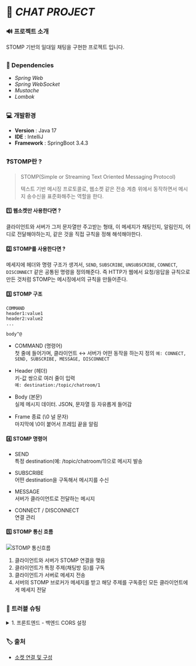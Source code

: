 # 💬 ***CHAT PROJECT***
### 🔊 프로젝트 소개
STOMP 기반의 일대일 채팅을 구현한 프로젝트 입니다.
##
### 🎨 Dependencies
- *Spring Web*
- *Spring WebSocket*
- *Mustache*
- *Lombok*

##
### 💻 개발환경
- **Version** : Java 17
- **IDE** : IntelliJ
- **Framework** : SpringBoot 3.4.3

##
### ❓STOMP란 ?
> STOMP(Simple or Streaming Text Oriented Messaging Protocol)  
>   
> 텍스트 기반 메시징 프로토콜로, 웹소켓 같은 전송 계층 위에서 동작하면서 메시지 송수신을 표준화해주는 역할을 한다.
> 

#### 1️⃣ 웹소켓만 사용한다면 ?
클라이언트와 서버가 그저 문자열만 주고받는 형태, 이 메세지가 채팅인지, 알림인지, 어디로 전달해야하는지,
같은 것을 직접 규칙을 정해 해석해야한다.
  
#### 2️⃣ STOMP를 사용한다면 ?
메세지에 헤더와 명령 구조가 생겨서, `SEND`, `SUBSCRIBE`, `UNSUBSCRIBE`, `CONNECT`, `DISCONNECT` 
같은 공통된 명령을 정의해준다. 즉 HTTP가 웹에서 요청/응답을 규칙으로 만든 것처럼
STOMP는 메시징에서의 규칙을 만들어준다.

#### 3️⃣ STOMP 구조
```
COMMAND
header1:value1
header2:value2
...

body^@
```

- COMMAND (명령어)  
첫 줄에 들어가며, 클라이언트 ↔ 서버가 어떤 동작을 하는지 정의
`예: CONNECT, SEND, SUBSCRIBE, MESSAGE, DISCONNECT`
  

- Header (헤더)  
키-값 쌍으로 여러 줄이 입력   
`예: destination:/topic/chatroom/1`


- Body (본문)  
실제 메시지 데이터. JSON, 문자열 등 자유롭게 들어감
  

- Frame 종료 (\0 널 문자)  
마지막에 \0이 붙어서 프레임 끝을 알림

#### 4️⃣ STOMP 명령어
- SEND  
특정 destination(예: /topic/chatroom/1)으로 메시지 발송

- SUBSCRIBE  
어떤 destination을 구독해서 메시지를 수신

- MESSAGE  
서버가 클라이언트로 전달하는 메시지

- CONNECT / DISCONNECT  
연결 관리

#### 5️⃣ STOMP 통신 흐름
![STOMP 통신흐름](https://github.com/user-attachments/assets/f1c1e6dc-4efc-4882-ab61-8fbb02a28304)
  
1. 클라이언트와 서버가 STOMP 연결을 맺음
2. 클라이언트가 특정 주제(채팅방 등)를 구독
3. 클라이언트가 서버로 메세지 전송
4. 서버의 STOMP 브로커가 메세지를 받고 해당 주제를 구독중인 모든 클라이언트에게 메세지 전달

##
### 🐞 트러블 슈팅
<details>
    <summary>1. 프론트엔드 - 백엔드 CORS 설정</summary><br>

```bash
# 에러 문구
java.lang.IllegalArgumentException: When allowCredentials is true, 
allowedOrigins cannot contain the special value "*" since that cannot be set on the "Access-Control-Allow-Origin" response header. 
To allow credentials to a set of origins, list them explicitly or consider using "allowedOriginPatterns" instead.
```
###
#### 📝 개요
`allowCredentials`를 true로 설정하면 `allowedOrigins`의 값을 `*` 설정할 수 없다는 에러 메세지 였다. 
하지만 `allowCredentials`를 설정하지 않았고 디폴트 값도 false 라는 것 때문에 한동안 구글링과 AI 도움을 받았다.
  
#### ❗원인
```java
// config/handler/WebSocketStompBrokerConfig
@Override
 public void registerStompEndpoints(StompEndpointRegistry registry) {
    registry
            .addEndpoint("/ws-stomp")
            .setAllowedOrigins("*") // 에러 발생의 원인 '*'
            .withSockJS();
}
```
에러 발생의 원인은 `registerStompEndpoints` 메서드의 `setAllowedOrigins`의 `*`가 문제였다.
스프링부트 2.4 버전부터는 `allowCredentials`이 true 일때 `AllowedOrigins`이 `*` 면 스프링 부트에서 보안상 자동으로 에러를 띄운다고 한다.
  
 `allowCredentials`이 true 시 `AllowedOrigins`이 `*` 면 사용자 인증정보가 헤더에 포함되면서 모든 도메인에서 요청을 허용한다는 뜻이다.
이는 결국 악의적인 공격자가 자신만의 도메인과 JS 혹은 HTML을 만들어 사용자를 유도해 요청을 보낼 수 있다는 것이다. 인증정보는 사용자의 쿠키에 저장될테니 
보안상 엄청난 허점이 되기에 스프링 부트에서 처음부터 막는 것이다.


#### ✔️ 해결
```java
// 방법 1
registry
        .addEndpoint("/ws-stomp")
        .setAllowedOrigins("http://localhost:3000") // 프론트 URL
        .withSockJS();

// 방법 2
registry
        .addEndpoint("/ws-stomp")
        .setAllowedOriginPatterns("*") // 패턴 기반 설정
        .withSockJS();
```
해결방법은 방법 1 처럼 프론트 요청 URL을 직접 작성해주거나 방법 2 처럼 패턴 기반 메서드에 와일드카드를 넣어주면 HTTP 표준은 준수하기에
오류가 발생하지 않는다.
</details>

##
### 🏷 출처
- [소켓 연결 및 구성](https://adjh54.tistory.com/573#5.%20ChatWebSocketHandler%20%ED%81%B4%EB%9E%98%EC%8A%A4%20%EA%B5%AC%EC%84%B1-1-11)